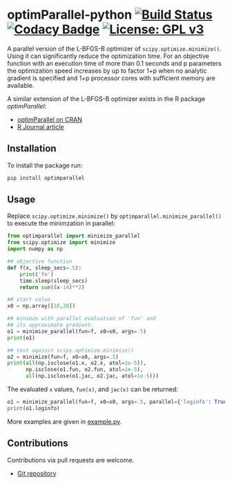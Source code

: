 # optimParallel-python [![Build Status](https://travis-ci.org/florafauna/optimParallel-python.svg?branch=master)](https://travis-ci.org/florafauna/optimParallel-python) [![Codacy Badge](https://app.codacy.com/project/badge/Grade/9bb33b3e786940af972da1835847c582)](https://www.codacy.com/manual/florafauna/optimParallel-python?utm_source=github.com&amp;utm_medium=referral&amp;utm_content=florafauna/optimParallel-python&amp;utm_campaign=Badge_Grade) [![License: GPL v3](https://img.shields.io/badge/License-GPLv3-blue.svg)](https://www.gnu.org/licenses/gpl-3.0)


A parallel version of the L-BFGS-B optimizer of `scipy.optimize.minimize()`.
Using it can significantly reduce the optimization time. For an objective
function with an execution time of more than 0.1 seconds and p parameters
the optimization speed increases by up to factor 1+p when no analytic
gradient is specified and 1+p processor cores with sufficient memory
are available.

A similar extension of the L-BFGS-B optimizer exists in the R package *optimParallel*:
*   [optimParallel on CRAN](https://CRAN.R-project.org/package=optimParallel)
*   [R Journal article](https://doi.org/10.32614/RJ-2019-030)


## Installation

To install the package run:

```python
pip install optimparallel
```

## Usage

Replace `scipy.optimize.minimize()` by `optimparallel.minimize_parallel()` to execute
the minimzation in parallel:

```python
from optimparallel import minimize_parallel
from scipy.optimize import minimize
import numpy as np

## objective function
def f(x, sleep_secs=.5):
    print('fn')
    time.sleep(sleep_secs)
    return sum((x-14)**2)

## start value
x0 = np.array([10,20])

## minimze with parallel evaluation of 'fun' and
## its approximate gradient.
o1 = minimize_parallel(fun=f, x0=x0, args=.5)
print(o1)

## test against scipy.optimize.minimize()
o2 = minimize(fun=f, x0=x0, args=.5)
print(all(np.isclose(o1.x, o2.x, atol=1e-5)),
      np.isclose(o1.fun, o2.fun, atol=1e-5),
      all(np.isclose(o1.jac, o2.jac, atol=1e-5)))
```

The evaluated `x` values, `fun(x)`, and `jac(x)` can be returned:

```python
o1 = minimize_parallel(fun=f, x0=x0, args=.5, parallel={'loginfo': True})
print(o1.loginfo)
```

More examples are given in [example.py](example.py).

## Contributions
Contributions via pull requests are welcome.

*   [Git repository](https://github.com/florafauna/optimParallel-python)